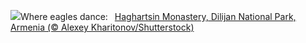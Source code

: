 ![](https://www.bing.com/th?id=OHR.HaghartsinMonastery_EN-US2523109486_UHD.jpg&w=1000)Where eagles dance:&nbsp;&ensp;[Haghartsin Monastery, Dilijan National Park, Armenia (© Alexey Kharitonov/Shutterstock)](https://www.bing.com/th?id=OHR.HaghartsinMonastery_EN-US2523109486_UHD.jpg)
<br><br/>
